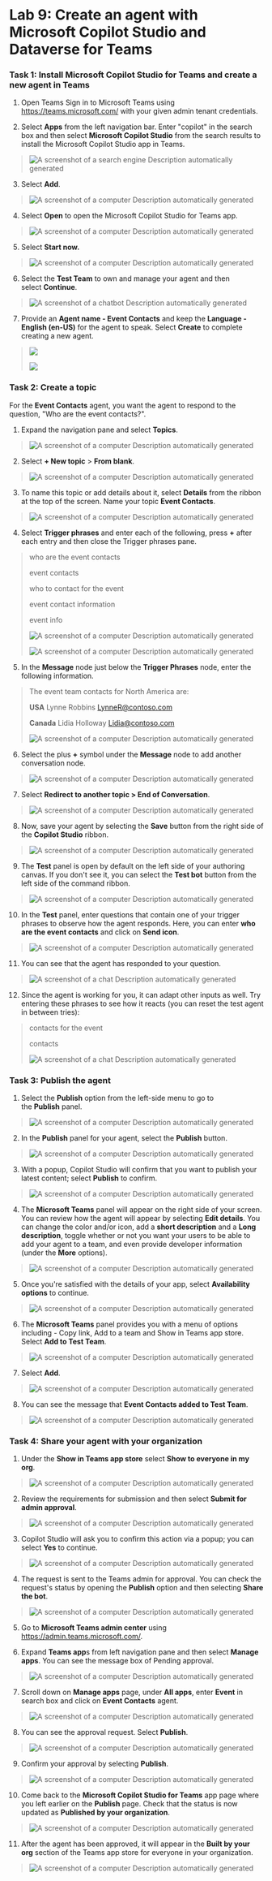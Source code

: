 # **Lab 9: Create an agent with Microsoft Copilot Studio and Dataverse for Teams**

### **Task 1: Install Microsoft Copilot Studio for Teams and create a new agent in Teams**

1.  Open Teams Sign in to Microsoft Teams using
    <https://teams.microsoft.com/> with your given admin tenant
    credentials.

2.  Select **Apps** from the left navigation bar. Enter "copilot" in the
    search box and then select **Microsoft Copilot Studio** from the
    search results to install the Microsoft Copilot Studio app in Teams.

> ![A screenshot of a search engine Description automatically
> generated](./media/image1.png)

3.  Select **Add**.

> ![A screenshot of a computer Description automatically
> generated](./media/image2.png)

4.  Select **Open** to open the Microsoft Copilot Studio for Teams app.

> ![A screenshot of a computer Description automatically
> generated](./media/image3.png)

5.  Select **Start now.**

> ![A screenshot of a computer Description automatically
> generated](./media/image4.png)

6.  Select the **Test Team** to own and manage your agent and then
    select **Continue**.

> ![A screenshot of a chatbot Description automatically
> generated](./media/image5.png)

7.  Provide an **Agent name - Event Contacts** and keep the **Language -
    English (en-US)** for the agent to speak. Select **Create** to
    complete creating a new agent.

> ![](./media/image6.png)
>
> ![](./media/image7.png)

### **Task 2: Create a topic**

For the **Event Contacts** agent, you want the agent to respond to the
question, "Who are the event contacts?".

1.  Expand the navigation pane and select **Topics**.

> ![A screenshot of a computer Description automatically
> generated](./media/image8.png)

2.  Select **+ New topic** \> **From blank**.

> ![A screenshot of a computer Description automatically
> generated](./media/image9.png)

3.  To name this topic or add details about it, select **Details** from
    the ribbon at the top of the screen. Name your topic **Event
    Contacts**.

> ![A screenshot of a computer Description automatically
> generated](./media/image10.png)

4.  Select **Trigger phrases** and enter each of the following,
    press **+** after each entry and then close the Trigger phrases
    pane.

> who are the event contacts
>
> event contacts
>
> who to contact for the event
>
> event contact information
>
> event info
>
> ![A screenshot of a computer Description automatically
> generated](./media/image11.png)
>
> ![A screenshot of a computer Description automatically
> generated](./media/image12.png)

5.  In the **Message** node just below the **Trigger Phrases** node,
    enter the following information.

> The event team contacts for North America are:
>
> **USA** Lynne Robbins LynneR@contoso.com
>
> **Canada** Lidia Holloway <Lidia@contoso.com>
>
> ![A screenshot of a computer Description automatically
> generated](./media/image13.png)

6.  Select the plus **+** symbol under the **Message** node to add
    another conversation node.

> ![A screenshot of a computer Description automatically
> generated](./media/image14.png)

7.  Select **Redirect to another topic \> End of Conversation**.

> ![A screenshot of a computer Description automatically
> generated](./media/image15.png)

8.  Now, save your agent by selecting the **Save** button from the right
    side of the **Copilot Studio** ribbon.

> ![A screenshot of a computer Description automatically
> generated](./media/image16.png)

9.  The **Test** panel is open by default on the left side of your
    authoring canvas. If you don't see it, you can select the **Test
    bot** button from the left side of the command ribbon.

> ![A screenshot of a computer Description automatically
> generated](./media/image17.png)

10. In the **Test** panel, enter questions that contain one of your
    trigger phrases to observe how the agent responds. Here, you can
    enter **who are the event contacts** and click on **Send icon**.

> ![A screenshot of a computer Description automatically
> generated](./media/image18.png)

11. You can see that the agent has responded to your question.

> ![A screenshot of a chat Description automatically
> generated](./media/image19.png)

12. Since the agent is working for you, it can adapt other inputs as
    well. Try entering these phrases to see how it reacts (you can reset
    the test agent in between tries):

> contacts for the event
>
> contacts
>
> ![A screenshot of a chat Description automatically
> generated](./media/image20.png)

### **Task 3: Publish the agent**

1.  Select the **Publish** option from the left-side menu to go to
    the **Publish** panel.

> ![A screenshot of a computer Description automatically
> generated](./media/image21.png)

2.  In the **Publish** panel for your agent, select
    the **Publish** button.

> ![A screenshot of a computer Description automatically
> generated](./media/image22.png)

3.  With a popup, Copilot Studio will confirm that you want to publish
    your latest content; select **Publish** to confirm.

> ![A screenshot of a computer Description automatically
> generated](./media/image23.png)

4.  The **Microsoft Teams** panel will appear on the right side of your
    screen. You can review how the agent will appear by selecting **Edit
    details**. You can change the color and/or icon, add a **short
    description** and a **Long description**, toggle whether or not you
    want your users to be able to add your agent to a team, and even
    provide developer information (under the **More** options).

> ![A screenshot of a computer Description automatically
> generated](./media/image24.png)

5.  Once you're satisfied with the details of your app,
    select **Availability options** to continue.

> ![A screenshot of a computer Description automatically
> generated](./media/image25.png)

6.  The **Microsoft Teams** panel provides you with a menu of options
    including - Copy link, Add to a team and Show in Teams app store.
    Select **Add to Test Team**.

> ![A screenshot of a computer Description automatically
> generated](./media/image26.png)

7.  Select **Add**.

> ![A screenshot of a computer Description automatically
> generated](./media/image27.png)

8.  You can see the message that **Event Contacts added to Test Team**.

> ![A screenshot of a computer Description automatically
> generated](./media/image28.png)

### **Task 4: Share your agent with your organization**

1.  Under the **Show in Teams app store** select **Show to everyone in
    my org**.

> ![A screenshot of a computer Description automatically
> generated](./media/image29.png)

2.  Review the requirements for submission and then select **Submit for
    admin approval**.

> ![A screenshot of a computer Description automatically
> generated](./media/image30.png)

3.  Copilot Studio will ask you to confirm this action via a popup; you
    can select **Yes** to continue.

> ![A screenshot of a computer Description automatically
> generated](./media/image31.png)

4.  The request is sent to the Teams admin for approval. You can check
    the request's status by opening the **Publish** option and then
    selecting **Share the bot**. 

> ![A screenshot of a computer Description automatically
> generated](./media/image32.png)

5.  Go to **Microsoft Teams admin center** using
    <https://admin.teams.microsoft.com/>.

6.  Expand **Teams app**s from left navigation pane and then select
    **Manage apps**. You can see the message box of Pending approval.

> ![A screenshot of a computer Description automatically
> generated](./media/image33.png)

7.  Scroll down on **Manage apps** page, under **All apps**, enter
    **Event** in search box and click on **Event Contacts** agent.

> ![A screenshot of a computer Description automatically
> generated](./media/image34.png)

8.  You can see the approval request. Select **Publish**.

> ![A screenshot of a computer Description automatically
> generated](./media/image35.png)

9.  Confirm your approval by selecting **Publish**.

> ![A screenshot of a computer Description automatically
> generated](./media/image36.png)

10. Come back to the **Microsoft Copilot Studio for Teams** app page
    where you left earlier on the **Publish** page. Check that the
    status is now updated as **Published by your organization**.

> ![A screenshot of a computer Description automatically
> generated](./media/image37.png)

11. After the agent has been approved, it will appear in the **Built by
    your org** section of the Teams app store for everyone in your
    organization.

> ![A screenshot of a computer Description automatically
> generated](./media/image38.png)
